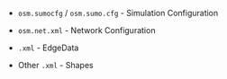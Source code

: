 * `osm.sumocfg` / `osm.sumo.cfg` - Simulation Configuration
* `osm.net.xml` - Network Configuration

* `.xml` - EdgeData
* Other `.xml` - Shapes
